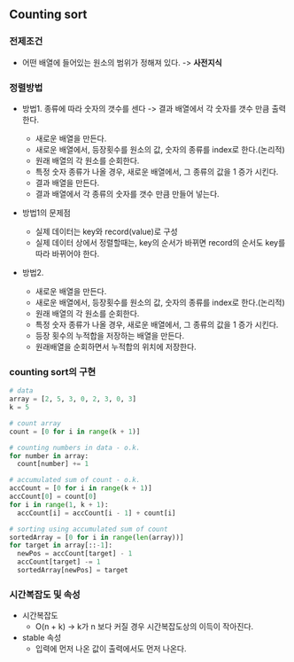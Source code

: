 ## Counting sort
### 전제조건
- 어떤 배열에 들어있는 원소의 범위가 정해져 있다. -> **사전지식**

### 정렬방법
- 방법1. 종류에 따라 숫자의 갯수를 센다 -> 결과 배열에서 각 숫자를 갯수 만큼 출력한다.
    - 새로운 배열을 만든다.
    - 새로운 배열에서, 등장횟수를 원소의 값, 숫자의 종류를 index로 한다.(논리적)
    - 원래 배열의 각 원소를 순회한다.
    - 특정 숫자 종류가 나올 경우, 새로운 배열에서, 그 종류의 값을 1 증가 시킨다.
    - 결과 배열을 만든다.
    - 결과 배열에서 각 종류의 숫자를 갯수 만큼 만들어 넣는다. 

- 방법1의 문제점
    - 실제 데이터는 key와 record(value)로 구성
    - 실제 데이터 상에서 정렬할때는, key의 순서가 바뀌면 record의 순서도 key를 따라 바뀌어야 한다. 

- 방법2.  
    - 새로운 배열을 만든다.
    - 새로운 배열에서, 등장횟수를 원소의 값, 숫자의 종류를 index로 한다.(논리적)
    - 원래 배열의 각 원소를 순회한다.
    - 특정 숫자 종류가 나올 경우, 새로운 배열에서, 그 종류의 값을 1 증가 시킨다.
    - 등장 횟수의 누적합을 저장하는 배열을 만든다.
    - 원래배열을 순회하면서 누적합의 위치에 저장한다.

### counting sort의 구현
```python
# data
array = [2, 5, 3, 0, 2, 3, 0, 3]
k = 5

# count array
count = [0 for i in range(k + 1)]

# counting numbers in data - o.k.
for number in array:
  count[number] += 1 

# accumulated sum of count - o.k.
accCount = [0 for i in range(k + 1)]
accCount[0] = count[0]
for i in range(1, k + 1):
  accCount[i] = accCount[i - 1] + count[i]

# sorting using accumulated sum of count
sortedArray = [0 for i in range(len(array))]
for target in array[::-1]:
  newPos = accCount[target] - 1
  accCount[target] -= 1
  sortedArray[newPos] = target
```

### 시간복잡도 및 속성
- 시간복잡도
	- O(n + k) -> k가 n 보다 커질 경우 시간복잡도상의 이득이 작아진다. 
- stable 속성
	- 입력에 먼저 나온 값이 출력에서도 먼저 나온다.  	
